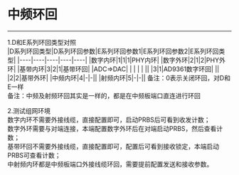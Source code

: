 # 中频环回
----
1.D和E系列环回类型对照 <br>
|D系列环回类型|D系列环回参数|E系列环回参数1|E系列环回参数2|E系列环回类型|
|----|----|----|----|----|
|数字内环|1|1|1|PHY内环|
|数字外环|2|1|2|PHY外环|
|基带内环|3|2|1|基带环回|
|ADC=>DAC| | | | |
|| |3|1|AD9361数字环回|
|| |2|2|基带外环|
|中频内环|4|-|-||
|射频内环|5|-|-||
备注：0表示关闭环回，对D和E一样 <br>
备注：中频及射频环回其实是一样的，都是在中频板端口直连进行环回

2.测试组网环境 <br>
数字内环不需要外接线缆，直接配置即可，启动PRBS后可看到收发计数； <br>
数字外环需要与对端连接，本端配置数字外环后在对端启动PRBS，然后查看计数； <br>
基带环回不需要外接线缆，直接配置即可，配置后可看到接收锁定，本端启动PRBS可查看计数； <br>
中射频内环都是中频板端口外接线缆环回，需要提前配置发送和接收参数。 <br>